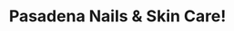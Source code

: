 ---
title: "Pasadena Nails & Skin Care!"
url: /pasadena/pasadena-nails-and-skin-care/
shop: beauty
---
